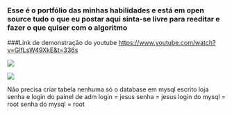### Esse é o portfólio das minhas habilidades e está em open source tudo o que eu postar aqui sinta-se livre para reeditar e fazer o que quiser com o algoritmo
###Link de demonstração do youtube
https://www.youtube.com/watch?v=GlfLsW49XkE&t=336s

![](https://i.ibb.co/jVqDfjx/logo2.png)  

![](https://i.ibb.co/K60fdW7/logo.png)

Não precisa criar tabela nenhuma só o database em mysql escrito loja
senha e login do painel de adm login = jesus senha = jesus
login do mysql = root
senha do mysql = root
